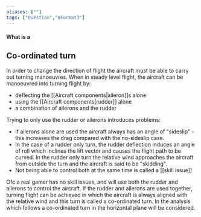 ```yaml
---
aliases: [""]
tags: ["Question","QFormat3"]
---
```


#### What is a
## Co-ordinated turn
In order to change the direction of flight the aircraft must be able to carry out turning manoeuvres. 
When in steady level flight, the aircraft can be manoeuvred into turning flight by:
- deflecting the [[Aircraft components|aileron]]s alone
- using the [[Aircraft components|rudder]] alone
- a combination of ailerons and the rudder 

Trying to only use the rudder or ailerons introduces problems:
- If ailerons alone are used the aircraft always has an angle of "sideslip" - this increases the drag compared with the no-sideslip case. 
- In the case of a rudder only turn, the rudder deflection induces an angle of roll which inclines the lift vector and causes the flight path to be curved. In the rudder only turn the relative wind approaches the aircraft from outside the turn and the aircraft is said to be "skidding". 
- Not being able to control both at the same time is called a [[skill issue]]

Ofc a real gamer has no skill issues, and will use both the rudder and ailerons to control the aircraft.
If the rudder and ailerons are used together, turning flight can be achieved in which the aircraft is always aligned with the relative wind and this turn is called a co-ordinated turn. In the analysis which follows a co-ordinated turn in the horizontal plane will be considered.